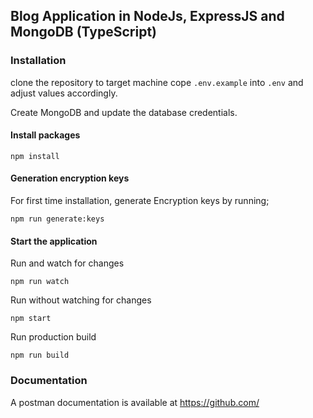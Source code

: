 ## Blog Application in NodeJs, ExpressJS and MongoDB (TypeScript)

### Installation

clone the repository to target machine
cope ```.env.example``` into ```.env``` and adjust values accordingly.

Create MongoDB and update the database credentials.

#### Install packages
```` npm install ````

#### Generation encryption keys
For first time installation, generate Encryption keys by running;

```` npm run generate:keys ````

#### Start the application

Run and watch for changes

```` npm run watch ````

Run without watching for changes

```` npm start ````

Run production build

```` npm run build ````

### Documentation
A postman documentation is available at https://github.com/